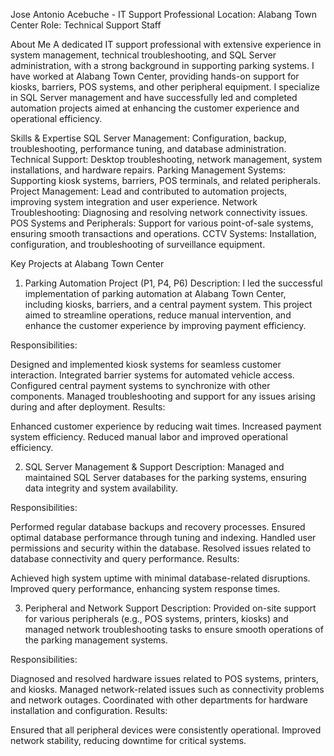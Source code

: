 
Jose Antonio Acebuche - IT Support Professional
Location: Alabang Town Center
Role: Technical Support Staff

About Me
A dedicated IT support professional with extensive experience in system management, technical troubleshooting, and SQL Server administration, with a strong background in supporting parking systems. I have worked at Alabang Town Center, providing hands-on support for kiosks, barriers, POS systems, and other peripheral equipment. I specialize in SQL Server management and have successfully led and completed automation projects aimed at enhancing the customer experience and operational efficiency.

Skills & Expertise
SQL Server Management: Configuration, backup, troubleshooting, performance tuning, and database administration.
Technical Support: Desktop troubleshooting, network management, system installations, and hardware repairs.
Parking Management Systems: Supporting kiosk systems, barriers, POS terminals, and related peripherals.
Project Management: Lead and contributed to automation projects, improving system integration and user experience.
Network Troubleshooting: Diagnosing and resolving network connectivity issues.
POS Systems and Peripherals: Support for various point-of-sale systems, ensuring smooth transactions and operations.
CCTV Systems: Installation, configuration, and troubleshooting of surveillance equipment.


Key Projects at Alabang Town Center



1. Parking Automation Project (P1, P4, P6)
Description:
I led the successful implementation of parking automation at Alabang Town Center, including kiosks, barriers, and a central payment system. This project aimed to streamline operations, reduce manual intervention, and enhance the customer experience by improving payment efficiency.

Responsibilities:

Designed and implemented kiosk systems for seamless customer interaction.
Integrated barrier systems for automated vehicle access.
Configured central payment systems to synchronize with other components.
Managed troubleshooting and support for any issues arising during and after deployment.
Results:

Enhanced customer experience by reducing wait times.
Increased payment system efficiency.
Reduced manual labor and improved operational efficiency.



2. SQL Server Management & Support
Description:
Managed and maintained SQL Server databases for the parking systems, ensuring data integrity and system availability.

Responsibilities:

Performed regular database backups and recovery processes.
Ensured optimal database performance through tuning and indexing.
Handled user permissions and security within the database.
Resolved issues related to database connectivity and query performance.
Results:

Achieved high system uptime with minimal database-related disruptions.
Improved query performance, enhancing system response times.



3. Peripheral and Network Support
Description:
Provided on-site support for various peripherals (e.g., POS systems, printers, kiosks) and managed network troubleshooting tasks to ensure smooth operations of the parking management systems.

Responsibilities:

Diagnosed and resolved hardware issues related to POS systems, printers, and kiosks.
Managed network-related issues such as connectivity problems and network outages.
Coordinated with other departments for hardware installation and configuration.
Results:

Ensured that all peripheral devices were consistently operational.
Improved network stability, reducing downtime for critical systems.
